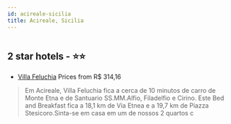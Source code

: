 ```yaml
---
id: acireale-sicilia
title: Acireale, Sicilia
---
```


<center><img src="https://i.travelapi.com/hotels/23000000/22260000/22256800/22256777/ffee9211_z.jpg" alt="" /></center>


##  2 star hotels - ⭐️⭐️

-    [Villa Feluchia](https://www.hurb.com/br/aud/https://www.hurb.com/br/hotels/acireale/villa-feluchia-HT-EUWM?cmp=18055) Prices from R$ 314,16
   > Em Acireale, Villa Feluchia fica a cerca de 10 minutos de carro de Monte Etna e de Santuario SS.MM.Alfio, Filadelfio e Cirino.  Este Bed and Breakfast fica a 18,1 km de Via Etnea e a 19,7 km de Piazza Stesicoro.Sinta-se em casa em um de nossos 2 quartos c
